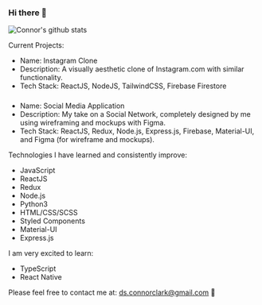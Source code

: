 ### Hi there 👋

![Connor's github stats](https://github-readme-stats.vercel.app/api?username=Voltaire01-W)

Current Projects:
- Name: Instagram Clone
- Description: A visually aesthetic clone of Instagram.com with similar functionality.
- Tech Stack: ReactJS, NodeJS, TailwindCSS, Firebase Firestore

###

- Name: Social Media Application
- Description: My take on a Social Network, completely designed by me using wireframing and mockups with Figma.
- Tech Stack: ReactJS, Redux, Node.js, Express.js, Firebase, Material-UI, and Figma (for wireframe and mockups).

Technologies I have learned and consistently improve:
- JavaScript
- ReactJS
- Redux
- Node.js
- Python3
- HTML/CSS/SCSS
- Styled Components
- Material-UI
- Express.js

I am very excited to learn:
- TypeScript
- React Native

Please feel free to contact me at:
ds.connorclark@gmail.com   📧

<!--
**Voltaire01-W/Voltaire01-W** is a ✨ _special_ ✨ repository because its `README.md` (this file) appears on your GitHub profile.

Here are some ideas to get you started:

- 🔭 I’m currently working on ...
- 🌱 I’m currently learning ...
- 👯 I’m looking to collaborate on ...
- 🤔 I’m looking for help with ...
- 💬 Ask me about ...
- 📫 How to reach me: ...
- 😄 Pronouns: ...
- ⚡ Fun fact: ...
-->
